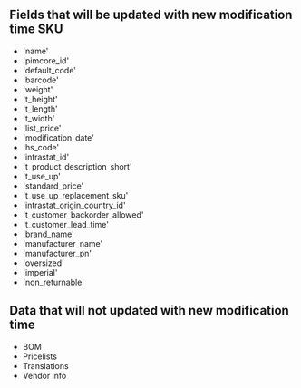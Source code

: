 ## Fields that will be updated with new modification time SKU
- 'name'
- 'pimcore_id'
- 'default_code'
- 'barcode'
- 'weight'
- 't_height'
- 't_length'
- 't_width'
- 'list_price'
- 'modification_date'
- 'hs_code'
- 'intrastat_id'
- 't_product_description_short'
- 't_use_up'
- 'standard_price'
- 't_use_up_replacement_sku'
- 'intrastat_origin_country_id'
- 't_customer_backorder_allowed'
- 't_customer_lead_time'
- 'brand_name'
- 'manufacturer_name'
- 'manufacturer_pn'
- 'oversized'
- 'imperial'
- 'non_returnable'

## Data that will not updated with new modification time

- BOM
- Pricelists
- Translations
- Vendor info
